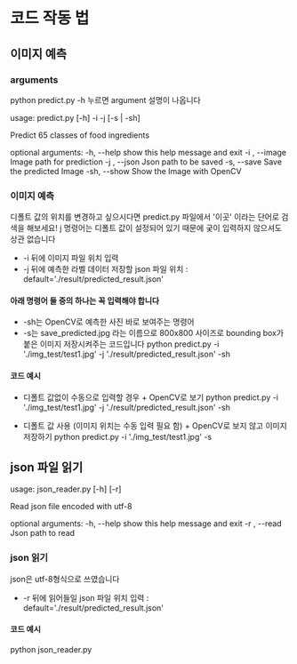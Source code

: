# 코드 작동 법

## 이미지 예측

### arguments
python predict.py -h 누르면 argument 설명이 나옵니다

usage: predict.py [-h] -i  -j  [-s | -sh]

Predict 65 classes of food ingredients

optional arguments:
  -h, --help     show this help message and exit
  -i , --image   Image path for prediction
  -j , --json    Json path to be saved
  -s, --save     Save the predicted Image
  -sh, --show    Show the Image with OpenCV

### 이미지 예측 
디폴트 값의 위치를 변경하고 싶으시다면 predict.py 파일에서 '이곳' 이라는 단어로 검색을 해보세요!
j 명령어는 디폴트 값이 설정되어 있기 때문에 궂이 입력하지 않으셔도 상관 없습니다

- -i 뒤에 이미지 파일 위치 입력 
- -j 뒤에 예측한 라벨 데이터 저장할 json 파일 위치 : default='./result/predicted_result.json'

#### 아래 명령어 둘 중의 하나는 꼭 입력해야 합니다
- -sh는 OpenCV로 예측한 사진 바로 보여주는 명령어
- -s는 save_predicted.jpg 라는 이름으로 800x800 사이즈로 bounding box가 붙은 이미지 저장시켜주는 코드입니다
python predict.py -i './img_test/test1.jpg' -j './result/predicted_result.json' -sh

#### 코드 예시
- 디폴트 값없이 수동으로 입력할 경우 + OpenCV로 보기
python predict.py -i './img_test/test1.jpg' -j './result/predicted_result.json' -sh

- 디폴트 값 사용 (이미지 위치는 수동 입력 필요 함) + OpenCV로 보지 않고 이미지 저장하기
python predict.py -i './img_test/test1.jpg' -s

## json 파일 읽기
usage: json_reader.py [-h] [-r]

Read json file encoded with utf-8

optional arguments:
  -h, --help    show this help message and exit
  -r , --read   Json path to read

### json 읽기
json은 utf-8형식으로 쓰였습니다

- -r 뒤에 읽어들일 json 파일 위치 입력 : default='./result/predicted_result.json'

#### 코드 예시
python json_reader.py